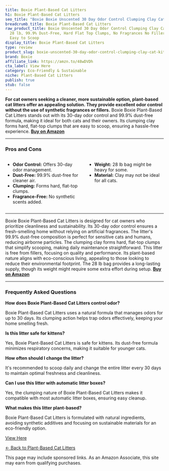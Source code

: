 ```yaml
---
title: Boxie Plant-Based Cat Litters
h1: Boxie Plant-Based Cat Litters
seo_title: "Boxie Boxie Unscented 30 Day Odor Control Clumping Clay Cat\u2026"
breadcrumb_title: Boxie Plant-Based Cat Litters
raw_product_title: Boxie Unscented 30 Day Odor Control Clumping Clay Cat & Kitty Litter
  28 lb, 99.9% Dust-Free, Hard Flat Top Clumps, No Fragrances No Fillers, Long-Lasting,
  Easy to Scoop
display_title: Boxie Plant-Based Cat Litters
type: review
product_slug: boxie-unscented-30-day-odor-control-clumping-clay-cat-kitty-litter-28-l-dfb3a4e9
brand: Boxie
affiliate_link: https://amzn.to/48wDVDh
cta_label: View Here
category: Eco-Friendly & Sustainable
niche: Plant-Based Cat Litters
publish: true
stub: false
---
```


<div id="intro" class="full-width">
  <p><strong>For cat owners seeking a cleaner, more sustainable option, plant-based cat litters offer an appealing solution. They provide excellent odor control without the use of synthetic fragrances or fillers.</strong> Boxie Boxie Plant-Based Cat Litters stands out with its 30-day odor control and 99.9% dust-free formula, making it ideal for both cats and their owners. Its clumping clay forms hard, flat-top clumps that are easy to scoop, ensuring a hassle-free experience. <a href="https://amzn.to/48wDVDh" rel="nofollow sponsored noopener" target="_blank"><strong>Buy on Amazon</strong></a></p>
</div>

<hr />
<h3 id="pros-cons">Pros and Cons</h3>
<div class="pc-grid" style="display:grid;grid-template-columns:1fr 1fr;gap:16px;">
  <ul>
    <li><strong>Odor Control:</strong> Offers 30-day odor management.</li>
    <li><strong>Dust-Free:</strong> 99.9% dust-free for cleaner air.</li>
    <li><strong>Clumping:</strong> Forms hard, flat-top clumps.</li>
    <li><strong>Fragrance-Free:</strong> No synthetic scents added.</li>
  </ul>
  <ul>
    <li><strong>Weight:</strong> 28 lb bag might be heavy for some.</li>
    <li><strong>Material:</strong> Clay may not be ideal for all cats.</li>
  </ul>
</div>
<hr />

<div class="full-width">
  <p>Boxie Boxie Plant-Based Cat Litters is designed for cat owners who prioritize cleanliness and sustainability. Its 30-day odor control ensures a fresh-smelling home without relying on artificial fragrances. The litter's 99.9% dust-free composition is perfect for sensitive cats and humans, reducing airborne particles. The clumping clay forms hard, flat-top clumps that simplify scooping, making daily maintenance straightforward. This litter is free from fillers, focusing on quality and performance. Its plant-based nature aligns with eco-conscious living, appealing to those looking to reduce their environmental footprint. The 28 lb bag provides a long-lasting supply, though its weight might require some extra effort during setup. <a href="https://amzn.to/48wDVDh" rel="nofollow sponsored noopener" target="_blank"><strong>Buy on Amazon</strong></a></p>
</div>

<hr />
<h3 id="faqs">Frequently Asked Questions</h3>

<p><strong>How does Boxie Plant-Based Cat Litters control odor?</strong></p>
<p>Boxie Plant-Based Cat Litters uses a natural formula that manages odors for up to 30 days. Its clumping action helps trap odors effectively, keeping your home smelling fresh.</p>

<p><strong>Is this litter safe for kittens?</strong></p>
<p>Yes, Boxie Plant-Based Cat Litters is safe for kittens. Its dust-free formula minimizes respiratory concerns, making it suitable for younger cats.</p>

<p><strong>How often should I change the litter?</strong></p>
<p>It's recommended to scoop daily and change the entire litter every 30 days to maintain optimal freshness and cleanliness.</p>

<p><strong>Can I use this litter with automatic litter boxes?</strong></p>
<p>Yes, the clumping nature of Boxie Plant-Based Cat Litters makes it compatible with most automatic litter boxes, ensuring easy cleanup.</p>

<p><strong>What makes this litter plant-based?</strong></p>
<p>Boxie Plant-Based Cat Litters is formulated with natural ingredients, avoiding synthetic additives and focusing on sustainable materials for an eco-friendly option.</p>
<p><a class="btn" href="https://amzn.to/48wDVDh" target="_blank" rel="nofollow sponsored noopener">View Here</a></p>
<p><a href="/roundups/eco-friendly-sustainable/plant-based-cat-litters/">← Back to Plant-Based Cat Litters</a></p>
<aside class="disclosure">This page may include sponsored links. As an Amazon Associate, this site may earn from qualifying purchases.</aside>
